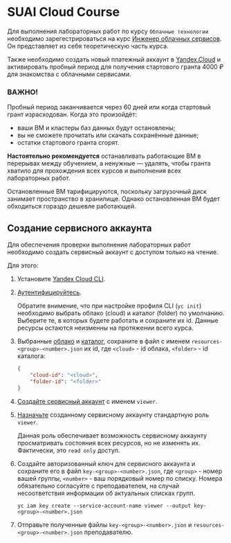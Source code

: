 # SUAI Cloud Course

Для выполнения лабораторных работ по курсу `Облачные технологии` необходимо зарегестрироваться на курс [Инженер облачных сервисов](https://practicum.yandex.ru/ycloud/). Он представляет из себя теоретическую часть курса.

Также необходимо создать новый платежный аккаунт в [Yandex.Cloud](https://cloud.yandex.ru/) и активировать пробный период для получения стартового гранта 4000 ₽ для знакомства с облачными сервисами.

### ВАЖНО!

Пробный период заканчивается через 60 дней или когда стартовый грант израсходован. Когда это произойдёт:

* ваши ВМ и кластеры баз данных будут остановлены;
* вы не сможете прочитать или скачать сохранённые данные;
* остатки стартового гранта сгорят.

**Настоятельно рекомендуется** останавливать работающие ВМ в перерывах между обучением, а ненужные — удалять, чтобы гранта хватило для прохождения всех курсов и выполнения всех лабораторных работ.

Остановленные ВМ тарифицируются, поскольку загрузочный диск занимает пространство в хранилище. Однако остановленная ВМ будет обходиться гораздо дешевле работающей.

## Создание сервисного аккаунта

Для обеспечения проверки выполнения лабораторных работ необходимо создать сервисный аккаунт с доступом только на чтение.

Для этого:

1. Установите [Yandex Cloud CLI](https://cloud.yandex.ru/docs/cli/quickstart#install).

2. [Аутентифицируйтесь](https://cloud.yandex.ru/docs/cli/quickstart#initialize). 

    Обратите внимение, что при настройке профиля CLI (`yc init`) необходимо выбрать облако (cloud) и каталог (folder) по умолчанию. Выберите те, в которых будете работать и сохраните их id. Данные ресурсы остаются неизменны на протяжении всего курса.

3. Выбранные [облако](https://cloud.yandex.ru/docs/cli/cli-ref/managed-services/resource-manager/cloud/list) и [каталог](https://cloud.yandex.ru/docs/cli/cli-ref/managed-services/resource-manager/folder/list), сохраните в файл с именем `resources-<group>-<number>.json` их id, где `<cloud>` - id облака, `<folder>` - id каталога:

    ```json
    {
        "cloud-id": "<cloud>",
        "folder-id": "<folder>"
    }
    ```

4. [Создайте сервисный аккаунт](https://cloud.yandex.ru/docs/iam/operations/sa/create) с именем `viewer`.

5. [Назначьте](https://cloud.yandex.ru/docs/iam/operations/sa/assign-role-for-sa) созданному сервисному аккаунту стандартную роль `viewer`.

    Данная роль обеспечивает возможность сервисному аккаунту просматривать состояния всех ресурсов, но не изменять их. Фактически, это `read only` доступ.

6. Создайте авторизованный ключ для сервисного аккаунта и сохраните его в файл `key-<group>-<number>.json`, где `<group>` - номер вашей группы, `<number>` - ваш порядковый номер по списку. Номера обязательно согласуйте с преподавателем, на случай несоответствия информации об актуальных списках групп.

    ```
    yc iam key create --service-account-name viewer --output key-<group>-<number>.json
    ```

7. Отправьте полученные файлы `key-<group>-<number>.json` и `resources-<group>-<number>.json` преподавателю.
